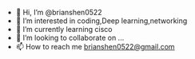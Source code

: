 - 👋 Hi, I’m @brianshen0522
- 👀 I’m interested in coding,Deep learning,networking
- 🌱 I’m currently learning cisco
- 💞️ I’m looking to collaborate on ...
- 📫 How to reach me brianshen0522@gmail.com

<!---
brianshen0522/brianshen0522 is a ✨ special ✨ repository because its `README.md` (this file) appears on your GitHub profile.
You can click the Preview link to take a look at your changes.
--->
